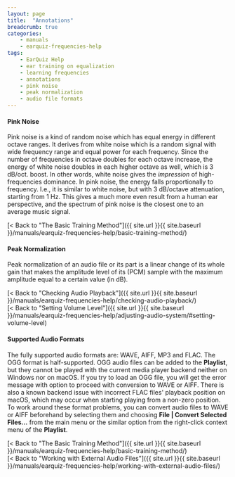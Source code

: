 ```yaml
---
layout: page
title:  "Annotations"
breadcrumb: true
categories:
    - manuals
    - earquiz-frequencies-help
tags:
    - EarQuiz Help
    - ear training on equalization
    - learning frequencies
    - annotations
    - pink noise
    - peak normalization
    - audio file formats
---
```

#### Pink Noise

Pink noise is a kind of random noise which has equal energy in different octave ranges. It derives from white noise which
is a random signal with wide frequency range and equal power for each frequency. Since the number of frequencies in octave doubles
for each octave increase, the energy of white noise doubles in each higher octave as well, which is 3 dB/oct. boost. In other words, white noise
gives the *impression* of high-frequencies dominance.
In pink noise, the energy falls proportionally to frequency. I.e., it is similar to white noise, but with 3 dB/octave attenuation, starting from 1 Hz. 
This gives a much more even result from a human ear perspective, and the spectrum of pink noise is the closest one to an average music signal.

[< Back to "The Basic Training Method"]({{ site.url }}{{ site.baseurl }}/manuals/earquiz-frequencies-help/basic-training-method/)

#### Peak Normalization

Peak normalization of an audio file or its part is a linear change of its whole gain that makes the amplitude level of its (PCM) sample 
with the maximum amplitude equal to a certain value (in dB).

[< Back to "Checking Audio Playback"]({{ site.url }}{{ site.baseurl }}/manuals/earquiz-frequencies-help/checking-audio-playback/)<br />
[< Back to "Setting Volume Level"]({{ site.url }}{{ site.baseurl }}/manuals/earquiz-frequencies-help/adjusting-audio-system/#setting-volume-level)

#### Supported Audio Formats
The fully supported audio formats are: WAVE, AIFF, MP3 and FLAC. The OGG format is half-supported.
OGG audio files can be added to the **Playlist**, but they cannot be played with the current media
player backend neither on Windows nor on macOS. If you try to load an OGG file, you will get the error message
with option to proceed with conversion to WAVE or AIFF. There is also a known backend issue with incorrect FLAC files'
playback position on macOS, which may occur when starting playing from a non-zero position. To work around
these format problems, you can convert audio files to WAVE or AIFF beforehand by selecting them and choosing 
**File | Convert Selected Files...** from the main menu or the similar option from the right-click context menu of the **Playlist**.

[< Back to "The Basic Training Method"]({{ site.url }}{{ site.baseurl }}/manuals/earquiz-frequencies-help/basic-training-method/)<br />
[< Back to "Working with External Audio Files"]({{ site.url }}{{ site.baseurl }}/manuals/earquiz-frequencies-help/working-with-external-audio-files/)